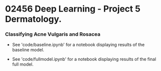 # 02456 Deep Learning - Project 5 Dermatology.
### Classifying Acne Vulgaris and Rosacea

* See 'code/baseline.ipynb' for a notebook displaying results of the baseline model.

* See 'code/fullmodel.ipynb' for a notebook displaying results of the final full model.
